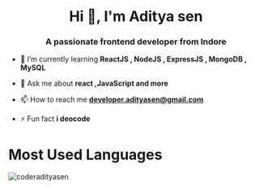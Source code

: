 <h1 align="center">Hi 👋, I'm Aditya sen</h1>
<h3 align="center">A passionate frontend developer from Indore</h3>

- 🌱 I’m currently learning **ReactJS , NodeJS , ExpressJS , MongoDB , MySQL**

- 💬 Ask me about **react ,JavaScript and more**

- 📫 How to reach me **developer.adityasen@gmail.com**

- ⚡ Fun fact **i deocode**

<h1>Most Used Languages</h1>
<p><img align="left" src="https://github-readme-stats.vercel.app/api/top-langs?username=coderadityasen&show_icons=true&locale=en&layout=compact" alt="coderadityasen" /></p>
